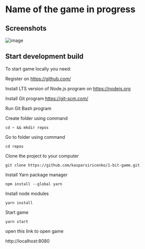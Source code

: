 # Name of the game in progress

## Screenshots

![image](https://github.com/kasparsiricenko/1-bit-game/assets/64709398/3ab6d388-20c3-409c-8083-0fd38db0a474)


## Start development build

To start game locally you need:

Register on https://github.com/

Install LTS version of Node.js program on https://nodejs.org

Install Git program https://git-scm.com/

Run Git Bash program

Create folder using command

`cd ~ && mkdir repos`

Go to folder using command

`cd repos`

Clone the project to your computer

`git clone https://github.com/kasparsiricenko/1-bit-game.git`

Install Yarn package manager

`npm install --global yarn`

Install node modules

`yarn install`

Start game

`yarn start`

open this link to open game

http://localhost:8080
